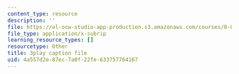```yaml
---
content_type: resource
description: ''
file: https://ol-ocw-studio-app-production.s3.amazonaws.com/courses/8-01sc-classical-mechanics-fall-2016/4a557d2e87ec7a0f22fe633757764167_mLLUgcvQLgY.srt
file_type: application/x-subrip
learning_resource_types: []
resourcetype: Other
title: 3play caption file
uid: 4a557d2e-87ec-7a0f-22fe-633757764167
---
```

